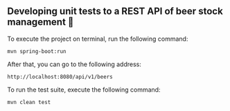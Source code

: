 <h2> Developing unit tests to a REST API of beer stock management 🍺</h2>

To execute the project on terminal, run the following command:

```shell script
mvn spring-boot:run 
```

After that, you can go to the following address:

```
http://localhost:8080/api/v1/beers
```

To run the test suite, execute the following command:

```shell script
mvn clean test
```







